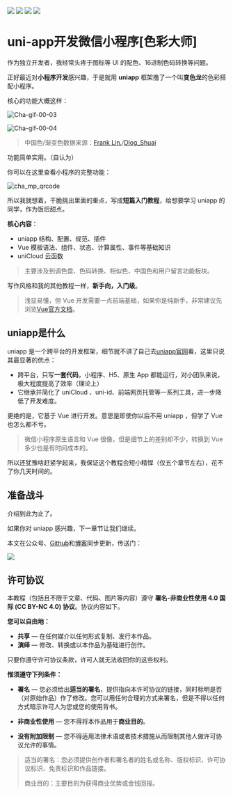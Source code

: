 [![](https://img.shields.io/badge/uniapp-x.x-orange.svg)](https://www.python.org/downloads/release/python-370/)
[![](https://img.shields.io/badge/vue-2.X-blue.svg)](https://getbootstrap.com/docs/4.1/getting-started/introduction/)
[![](https://img.shields.io/badge/HBuilder-3.5-green.svg)](https://docs.djangoproject.com/en/2.1/releases/2.1/)
[![](https://img.shields.io/badge/license-CC_BY_NC_4.0-000000.svg)](https://creativecommons.org/licenses/by-nc/4.0/)

# uni-app开发微信小程序[色彩大师]

作为独立开发者，我经常头疼于图标等 UI 的配色、16进制色码转换等问题。

正好最近对**小程序开发**感兴趣，于是就用 **uniapp** 框架撸了一个叫**变色龙**的色彩搭配小程序。

核心的功能大概这样：

![Cha-gif-00-03](https://blog.dusaiphoto.com/img-sufacego3/Cha-gif-00-03.gif)

![Cha-gif-00-04](https://blog.dusaiphoto.com/img-sufacego3/Cha-gif-00-04.gif)

> 中国色/渐变色数据来源：[Frank Lin.](http://www.2kil.com/)/[Dlog_Shuai](https://ext.dcloud.net.cn/plugin?id=3558)

功能简单实用。（自认为）

你可以在这里查看小程序的完整功能：

![cha_mp_qrcode](https://blog.dusaiphoto.com/img-sufacego3/cha_mp_qrcode.jpg)



所以我就想着，干脆挑出里面的重点，写成**短篇入门教程**，给想要学习 uniapp 的同学，作为饭后甜点。

**核心内容**：

- uniapp 结构、配置、规范、插件
- Vue 模板语法、组件、状态、计算属性、事件等基础知识
- uniCloud 云函数

> 主要涉及到调色盘、色码转换、相似色、中国色和用户留言功能板块。

写作风格和我的其他教程一样，**新手向，入门级**。

> 浅显易懂，但 Vue 开发需要一点前端基础，如果你是纯新手，非常建议先浏览[Vue官方文档](https://cn.vuejs.org/)。

## uniapp是什么

uniapp 是一个跨平台的开发框架，细节就不讲了自己去[uniapp官网](https://uniapp.dcloud.net.cn/)看，这里只说其最显著的优点：

- 跨平台，只写**一套代码**，小程序、H5、原生 App 都能运行，对小团队来说，极大程度提高了效率（理论上）
- 它继承并简化了 uniCloud 、uni-id、前端网页托管等一系列工具，进一步降低了开发难度。

更绝的是，它基于 Vue 进行开发。意思是即使你以后不用 uniapp ，但学了 Vue 也怎么都不亏。

> 微信小程序原生语言和 Vue 很像，但是细节上的差别却不少，转换到 Vue 多少也是有时间成本的。

所以还犹豫啥赶紧学起来，我保证这个教程会短小精悍（仅五个章节左右），花不了你几天时间的。

## 准备战斗

介绍到此为止了。

如果你对 uniapp 感兴趣，下一章节让我们继续。

本文在公众号、[Github](https://github.com/stacklens/chameleon-tutorial)和[博客](https://www.dusaiphoto.com/)同步更新，传送门：

![](https://www.dusaiphoto.com/static/img/QR.jpg)

## 许可协议

本教程（包括且不限于文章、代码、图片等内容）遵守 **署名-非商业性使用 4.0 国际 (CC BY-NC 4.0) 协议**。协议内容如下。

**您可以自由地：**

- **共享** — 在任何媒介以任何形式复制、发行本作品。
- **演绎** — 修改、转换或以本作品为基础进行创作。

只要你遵守许可协议条款，许可人就无法收回你的这些权利。

**惟须遵守下列条件：**

- **署名** — 您必须给出**适当的署名**，提供指向本许可协议的链接，同时标明是否（对原始作品）作了修改。您可以用任何合理的方式来署名，但是不得以任何方式暗示许可人为您或您的使用背书。
- **非商业性使用** — 您不得将本作品用于**商业目的**。

- **没有附加限制** — 您不得适用法律术语或者技术措施从而限制其他人做许可协议允许的事情。

> 适当的署名：您必须提供创作者和署名者的姓名或名称、版权标识、许可协议标识、免责标识和作品链接。
>
> 商业目的：主要目的为获得商业优势或金钱回报。
